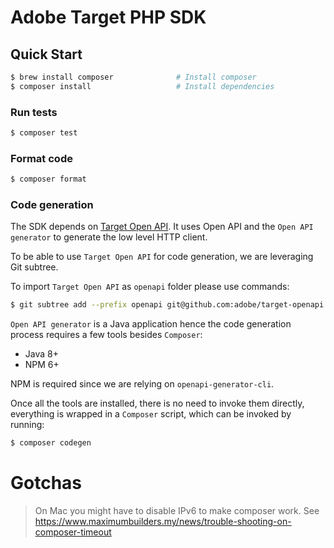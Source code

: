 # Adobe Target PHP SDK

## Quick Start

```bash
$ brew install composer              # Install composer
$ composer install                   # Install dependencies
```

### Run tests
```bash
$ composer test
```

### Format code
```bash
$ composer format
```

### Code generation
The SDK depends on [Target Open API](https://github.com/adobe/target-openapi). It uses Open API and the `Open API generator` to generate the low level HTTP client.

To be able to use `Target Open API` for code generation, we are leveraging Git subtree.

To import `Target Open API` as `openapi` folder please use commands:
```bash
$ git subtree add --prefix openapi git@github.com:adobe/target-openapi.git main --squash
```

`Open API generator` is a Java application hence the code generation process requires a few tools besides `Composer`:
- Java 8+
- NPM 6+

NPM is required since we are relying on `openapi-generator-cli`.

Once all the tools are installed, there is no need to invoke them directly, everything is wrapped in a `Composer` script, which can be invoked by running:
```bash
$ composer codegen
```

# Gotchas
> On Mac you might have to disable IPv6 to make composer work.
> See https://www.maximumbuilders.my/news/trouble-shooting-on-composer-timeout
